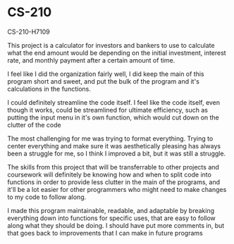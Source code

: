 
# CS-210
CS-210-H7109

This project is a calculator for investors and bankers to use to calculate what 
the end amount would be depending on the initial investment, interest rate,
and monthly payment after a certain amount of time.

I feel like I did the organization fairly well, I did keep the main of this 
program short and sweet, and put the bulk of the program and it's calculations
in the functions.

I could definitely streamline the code itself. I feel like the code itself, even 
though it works, could be streamlined for ultimate efficiency, such as putting the 
input menu in it's own function, which would cut down on the clutter of the code

The most challenging for me was trying to format everything. Trying to center everything 
and make sure it was aesthetically pleasing has always been a struggle for me, so I think
I improved a bit, but it was still a struggle.

The skills from this project that will be transferrable to other projects and coursework
will definitely be knowing how and when to split code into functions in order to provide 
less clutter in the main of the programs, and it'll be a lot easier for other programmers
who might need to make changes to my code to follow along.

I made this program maintainable, readable, and adaptable by breaking everything down into
functions for specific uses, that are easy to follow along what they should be doing. I 
should have put more comments in, but that goes back to improvements that I can make in future
programs
